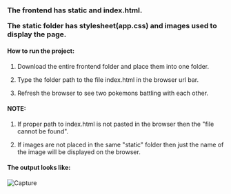 <h3>The frontend has static and index.html.

The static folder has stylesheet(app.css) and images used to display the page.</h3>

<h4>How to run the project:</h4>

1. Download the entire frontend folder  and place them into one folder.

2. Type the folder path to the file index.html in the browser url bar.

3. Refresh the browser to see two pokemons battling with each other.

<h4>NOTE:</h4>

1. If proper path to index.html is not pasted in the browser then the "file cannot be found".

2. If images are not placed in the same "static" folder then just the name of the image will be displayed on the browser.

<h4>The output looks like:</h4>

![Capture](https://user-images.githubusercontent.com/43720203/56742292-0fd4c800-6792-11e9-9077-94e66f2ab935.PNG)
